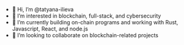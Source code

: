 - 👋 Hi, I’m @tatyana-ilieva
- 👀 I’m interested in blockchain, full-stack, and cybersecurity
- 🌱 I’m currently building on-chain programs and working with Rust, Javascript, React, and node.js
- 💞️ I’m looking to collaborate on blockchain-related projects

<!---
tatyana-ilieva/tatyana-ilieva is a ✨ special ✨ repository because its `README.md` (this file) appears on your GitHub profile.
You can click the Preview link to take a look at your changes.
--->

